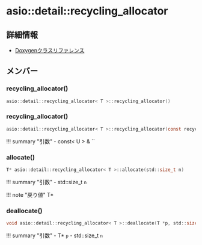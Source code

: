 # asio::detail::recycling_allocator



## 詳細情報

- [Doxygenクラスリファレンス](https://lang-ship.com/reference/ESP32/latest/classasio_1_1detail_1_1recycling__allocator.html)

## メンバー



### recycling_allocator()



```c
asio::detail::recycling_allocator< T >::recycling_allocator()
```



### recycling_allocator()



```c
asio::detail::recycling_allocator< T >::recycling_allocator(const recycling_allocator< U > &)
```

!!! summary "引数"
	- const< U > & `` 



### allocate()



```c
T* asio::detail::recycling_allocator< T >::allocate(std::size_t n)
```

!!! summary "引数"
	- std::size_t `n` 

!!! note "戻り値"
	T*



### deallocate()



```c
void asio::detail::recycling_allocator< T >::deallocate(T *p, std::size_t n)
```

!!! summary "引数"
	- T* `p` 
	- std::size_t `n` 



